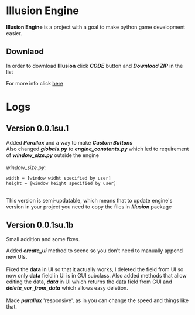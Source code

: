   

# Illusion Engine

**Illusion Engine** is a project with a goal to make python game development easier.

## Downlaod
In order to download **Illusion** click ***CODE*** button and ***Download ZIP*** in the list

For more info click [here](https://github.com/a4aran/IllusionEngine/wiki)

# Logs
## Version 0.0.1su.1
Added ***Parallax*** and a way to make ***Custom Buttons***<br>
Also changed ***globals.py*** to ***engine_constants.py*** 
which led to requirement of ***window_size.py*** outside the engine
<br>
<br>
*window_size.py:*
```
width = [window widht specified by user]
height = [window height specified by user]
```
<br>
This version is semi-updatable, which means that to update engine's version in your project 
you need to copy the files in <i><b>Illusion</b></i> package

## Version 0.0.1su.1b
Small addition and some fixes.

Added **_create_ui_** method to scene so you don't need to manually append new UIs.
<br>
<br>
Fixed the **data** in UI so that it actually works, I deleted the field from UI so now only **data** field in UI is in GUI subclass. Also added methods that allow editing the data, **_data_** in UI which returns the data field from GUI and **_delete_var_from_data_** which allows easy deletion.
<br>
<br>
Made **_parallax_** 'responsive', as in you can change the speed and things like that.

